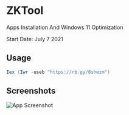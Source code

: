 
# ZKTool

Apps Installation And Windows 11 Optimization  

Start Date: July 7 2021  




## Usage

```powershell
Iex (Iwr -useb "https://rb.gy/8shezm")
```


## Screenshots

[//]: # (Old App Design https://i.imgur.com/fOOfTsy.png)

![App Screenshot](https://i.imgur.com/Roh4t0a.png)


